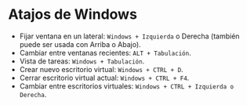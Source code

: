 # Atajos de Windows

- Fijar ventana en un lateral:  `Windows + Izquierda` o Derecha (también puede ser usada con Arriba o Abajo).
- Cambiar entre ventanas recientes: `ALT + Tabulación`.
- Vista de tareas: `Windows + Tabulación`.
- Crear nuevo escritorio virtual: `Windows + CTRL + D`.
- Cerrar escritorio virtual actual: `Windows + CTRL + F4`.
- Cambiar entre escritorios virtuales: `Windows + CTRL + Izquierda o Derecha`.